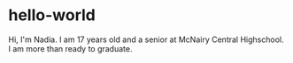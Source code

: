 # hello-world
Hi, I'm Nadia.
I am 17 years old and a senior at McNairy Central Highschool. I am more than ready to graduate.
